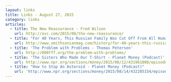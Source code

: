 ```yaml
---
layout: links
title: Links - August 27, 2015
category: links
articles:
  - title: The New Reassurance - Fred Wilson
    url: http://avc.com/2015/08/the-new-reassurance/
  - title: "For 40 Years, This Russian Family Was Cut Off From All Human Contact, Unaware of World War II - Mike Dash (Smithsonian Magazine)"
    url: http://www.smithsonianmag.com/history/for-40-years-this-russian-family-was-cut-off-from-all-human-contact-unaware-of-world-war-ii-7354256/
  - title: 'The Problem with Problems - Thomas Petersen'
    url: http://000fff.org/the-problem-with-problems/
  - title: 'The Sisters Who Made Our T-Shirt - Planet Money (Podcast)'
    url: http://www.npr.org/sections/money/2015/08/12/431961808/episode-497-the-sisters-who-made-our-t-shirt
  - title: "How to Stop An Asteroid - Planet Money (Podcast)"
    url: 'http://www.npr.org/sections/money/2015/08/14/432285154/episode-645-how-to-stop-an-asteroid'
---
```

